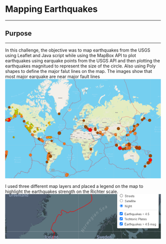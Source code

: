 # Mapping Earthquakes
---
## Purpose
---
In this challenge, the objective was to map earthquakes from the USGS 
using Leaflet and Java script while using the MapBox API to plot earthquakes
using earquake points from the USGS API and then plotting the earthquakes magnitued
to represent the size of the circle.  Also using Poly shapes to define the major falut 
lines on the map.  The images show that most major earquake are near major fault lines   
![World Map All Earthquakes](/static/images/world_map_all.png)

I used three different map layers and placed a legend on the map to highlight
the earthquakes strength on the Richter scale.
![Map Layer](/static/images/mapbox_layer.png)  
